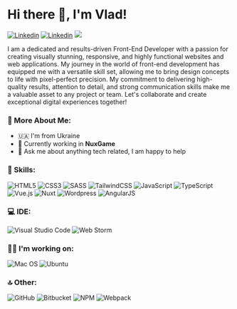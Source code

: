 # Hi there 👋, I'm Vlad!
<a href="mailto:v.gorobec123@gmail.com"><img src="https://img.shields.io/badge/Gmail-D14836?style=for-the-badge&logo=gmail&logoColor=white" alt="Linkedin"></a>
<a href="https://www.linkedin.com/in/vlad-horobets/"><img src="https://img.shields.io/badge/LinkedIn-0077B5?style=for-the-badge&logo=linkedin&logoColor=white" alt="Linkedin"></a>
<a href="https://t.me/vlador4ik/"><img src="https://img.shields.io/badge/Telegram-2CA5E0?style=for-the-badge&logo=telegram&logoColor=white"></a>

I am a dedicated and results-driven Front-End Developer with a passion for creating visually stunning, responsive, and highly functional websites and web applications. My journey in the world of front-end development has equipped me with a versatile skill set, allowing me to bring design concepts to life with pixel-perfect precision. My commitment to delivering high-quality results, attention to detail, and strong communication skills make me a valuable asset to any project or team. Let's collaborate and create exceptional digital experiences together!

### 🧐 More About Me:

- 🇺🇦 I'm from Ukraine
- 🔭 Currently working in **NuxGame**
- 💬 Ask me about anything tech related, I am happy to help

### 🧠 Skills:

![HTML5](https://img.shields.io/badge/html5-%23E34F26.svg?style=for-the-badge&logo=html5&logoColor=white)
![CSS3](https://img.shields.io/badge/css3-%231572B6.svg?style=for-the-badge&logo=css3&logoColor=white)
![SASS](https://img.shields.io/badge/SASS-hotpink.svg?style=for-the-badge&logo=SASS&logoColor=white)
![TailwindCSS](https://img.shields.io/badge/Tailwind%20CSS-%2338B2AC.svg?style=for-the-badge&logo=tailwind-css&logoColor=white)
![JavaScript](https://img.shields.io/badge/javascript-%23323330.svg?style=for-the-badge&logo=javascript&logoColor=%23F7DF1E)
![TypeScript](https://img.shields.io/badge/TypeScript-3178C6?style=for-the-badge&logo=typescript&logoColor=fff)
![Vue.js](https://img.shields.io/badge/vuejs-%2335495e.svg?style=for-the-badge&logo=vuedotjs&logoColor=%234FC08D)
![Nuxt](https://img.shields.io/badge/Nuxt-002E3B?style=for-the-badge&logo=nuxt&logoColor=#00DC82)
![Wordpress](https://img.shields.io/badge/Wordpress-21759B?style=for-the-badge&logo=wordpress&logoColor=white)
![AngularJS](https://img.shields.io/badge/AngularJS-E23237?style=for-the-badge&logo=angularjs&logoColor=white)

### 💻 IDE:

![Visual Studio Code](https://img.shields.io/badge/Visual_Studio_Code-0078D4?style=for-the-badge&logo=visual%20studio%20code&logoColor=white)
![Web Storm](https://img.shields.io/badge/WebStorm-000000?style=for-the-badge&logo=WebStorm&logoColor=white)

### 🧑‍💻 I'm working on:

![Mac OS](https://img.shields.io/badge/mac%20os-000000?style=for-the-badge&logo=apple&logoColor=white)
![Ubuntu](https://img.shields.io/badge/Ubuntu-E95420?style=for-the-badge&logo=ubuntu&logoColor=white)

### 🔝 Other:

![GitHub](https://img.shields.io/badge/GitHub-100000?style=for-the-badge&logo=github&logoColor=white)
![Bitbucket](https://img.shields.io/badge/bitbucket-%230047B3.svg?style=for-the-badge&logo=bitbucket&logoColor=white)
![NPM](https://img.shields.io/badge/npm-CB3837?style=for-the-badge&logo=npm&logoColor=white)
![Webpack](https://img.shields.io/badge/webpack-%238DD6F9.svg?style=for-the-badge&logo=webpack&logoColor=black)
